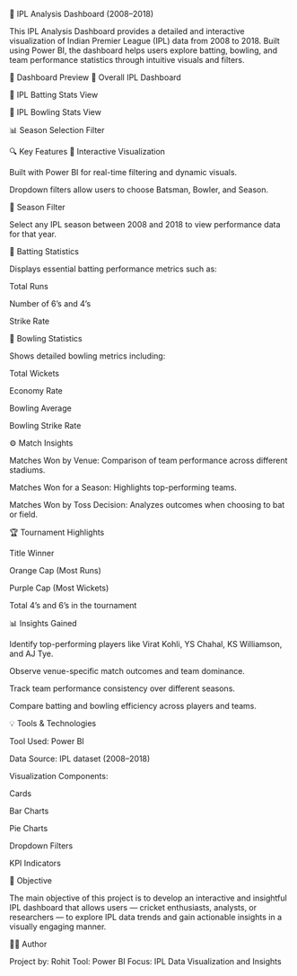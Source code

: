 🏏 IPL Analysis Dashboard (2008–2018)

This IPL Analysis Dashboard provides a detailed and interactive visualization of Indian Premier League (IPL) data from 2008 to 2018. Built using Power BI, the dashboard helps users explore batting, bowling, and team performance statistics through intuitive visuals and filters.

📸 Dashboard Preview
🧠 Overall IPL Dashboard

🏏 IPL Batting Stats View

🎯 IPL Bowling Stats View

📊 Season Selection Filter

🔍 Key Features
🎨 Interactive Visualization

Built with Power BI for real-time filtering and dynamic visuals.

Dropdown filters allow users to choose Batsman, Bowler, and Season.

📅 Season Filter

Select any IPL season between 2008 and 2018 to view performance data for that year.

🏏 Batting Statistics

Displays essential batting performance metrics such as:

Total Runs

Number of 6’s and 4’s

Strike Rate

🎯 Bowling Statistics

Shows detailed bowling metrics including:

Total Wickets

Economy Rate

Bowling Average

Bowling Strike Rate

⚙️ Match Insights

Matches Won by Venue: Comparison of team performance across different stadiums.

Matches Won for a Season: Highlights top-performing teams.

Matches Won by Toss Decision: Analyzes outcomes when choosing to bat or field.

🏆 Tournament Highlights

Title Winner

Orange Cap (Most Runs)

Purple Cap (Most Wickets)

Total 4’s and 6’s in the tournament

📊 Insights Gained

Identify top-performing players like Virat Kohli, YS Chahal, KS Williamson, and AJ Tye.

Observe venue-specific match outcomes and team dominance.

Track team performance consistency over different seasons.

Compare batting and bowling efficiency across players and teams.

💡 Tools & Technologies

Tool Used: Power BI

Data Source: IPL dataset (2008–2018)

Visualization Components:

Cards

Bar Charts

Pie Charts

Dropdown Filters

KPI Indicators

🎯 Objective

The main objective of this project is to develop an interactive and insightful IPL dashboard that allows users — cricket enthusiasts, analysts, or researchers — to explore IPL data trends and gain actionable insights in a visually engaging manner.

👨‍💻 Author

Project by: Rohit
Tool: Power BI
Focus: IPL Data Visualization and Insights